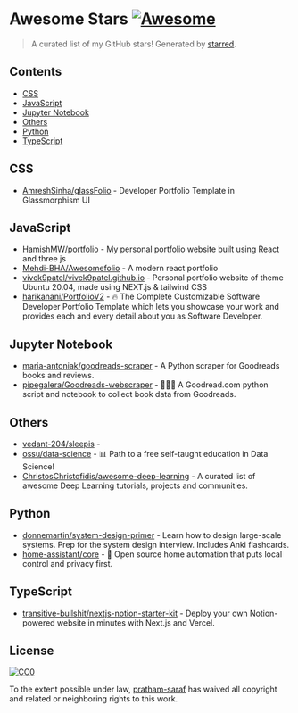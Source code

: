 <!--lint disable awesome-contributing awesome-license awesome-list-item match-punctuation no-repeat-punctuation no-undefined-references awesome-spell-check-->
# Awesome Stars [![Awesome](https://awesome.re/badge.svg)](https://github.com/sindresorhus/awesome)

> A curated list of my GitHub stars! Generated by [starred](https://github.com/maguowei/starred).

## Contents

- [CSS](#css)
- [JavaScript](#javascript)
- [Jupyter Notebook](#jupyter-notebook)
- [Others](#others)
- [Python](#python)
- [TypeScript](#typescript)

## CSS 

- [AmreshSinha/glassFolio](https://github.com/AmreshSinha/glassFolio) - Developer Portfolio Template in Glassmorphism UI

## JavaScript 

- [HamishMW/portfolio](https://github.com/HamishMW/portfolio) - My personal portfolio website built using React and three js
- [Mehdi-BHA/Awesomefolio](https://github.com/Mehdi-BHA/Awesomefolio) - A modern react portfolio
- [vivek9patel/vivek9patel.github.io](https://github.com/vivek9patel/vivek9patel.github.io) - Personal portfolio website of theme Ubuntu 20.04, made using NEXT.js & tailwind CSS
- [harikanani/PortfolioV2](https://github.com/harikanani/PortfolioV2) - 🔥 The Complete Customizable Software Developer Portfolio Template which lets you showcase your work and provides each and every detail about you as Software Developer.

## Jupyter Notebook 

- [maria-antoniak/goodreads-scraper](https://github.com/maria-antoniak/goodreads-scraper) - A Python scraper for Goodreads books and reviews.
- [pipegalera/Goodreads-webscraper](https://github.com/pipegalera/Goodreads-webscraper) - 📗📕📘 A Goodread.com python script and notebook to collect book data from Goodreads.

## Others 

- [vedant-204/sleepis](https://github.com/vedant-204/sleepis) - 
- [ossu/data-science](https://github.com/ossu/data-science) - :bar_chart: Path to a free self-taught education in Data Science!
- [ChristosChristofidis/awesome-deep-learning](https://github.com/ChristosChristofidis/awesome-deep-learning) - A curated list of awesome Deep Learning tutorials, projects and communities.

## Python 

- [donnemartin/system-design-primer](https://github.com/donnemartin/system-design-primer) - Learn how to design large-scale systems. Prep for the system design interview.  Includes Anki flashcards.
- [home-assistant/core](https://github.com/home-assistant/core) - :house_with_garden: Open source home automation that puts local control and privacy first.

## TypeScript 

- [transitive-bullshit/nextjs-notion-starter-kit](https://github.com/transitive-bullshit/nextjs-notion-starter-kit) - Deploy your own Notion-powered website in minutes with Next.js and Vercel.


## License

[![CC0](http://mirrors.creativecommons.org/presskit/buttons/88x31/svg/cc-zero.svg)](https://creativecommons.org/publicdomain/zero/1.0/)

To the extent possible under law, [pratham-saraf](https://github.com/pratham-saraf) has waived all copyright and related or neighboring rights to this work.


